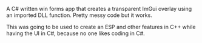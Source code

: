 A C# written win forms app that creates a transparent ImGui overlay using an imported DLL function. Pretty messy code but it works.

This was going to be used to create an ESP and other features in C++ while having the UI in C#, because no one likes coding in C#.
